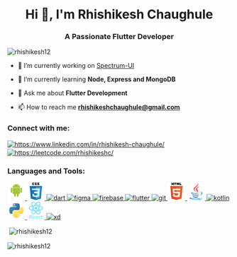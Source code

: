 <!-- <img src ="https://user-images.githubusercontent.com/95478989/198955082-6e78ebb5-e1e4-49f9-8d32-6e5af3984dcd.gif"></img> -->

<h1 align="center">Hi 👋, I'm Rhishikesh Chaughule</h1>
<h3 align="center">A Passionate Flutter Developer</h3>

<p align="left"> <img src="https://komarev.com/ghpvc/?username=rhishikesh12&label=Profile%20views&color=0e75b6&style=flat" alt="rhishikesh12" /> </p>

<!-- <p align="left"> <a href="https://github.com/ryo-ma/github-profile-trophy"><img src="https://github-profile-trophy.vercel.app/?username=rhishikesh12" alt="rhishikesh12" /></a> </p> -->

- 🔭 I’m currently working on [Spectrum-UI](https://github.com/Clueless-Community/Spectrum-UI)

- 🌱 I’m currently learning **Node, Express and MongoDB**

- 💬 Ask me about **Flutter Development**

- 📫 How to reach me **rhishikeshchaughule@gmail.com**

<!-- - 📄 Know about my experiences [My Resume](https://drive.google.com/file/d/1dVeaAZQWhxvV60bHnoZab3ll1U0puLij/view?usp=sharing) -->

<h3 align="left">Connect with me:</h3>
<p align="left">
<a href="https://linkedin.com/in/rhishikesh-chaughule/" target="blank"><img align="center" src="https://raw.githubusercontent.com/rahuldkjain/github-profile-readme-generator/master/src/images/icons/Social/linked-in-alt.svg" alt="https://www.linkedin.com/in/rhishikesh-chaughule/" height="30" width="40" /></a>
<a href="https://www.leetcode.com/rhishikeshc/" target="blank"><img align="center" src="https://raw.githubusercontent.com/rahuldkjain/github-profile-readme-generator/master/src/images/icons/Social/leet-code.svg" alt="https://leetcode.com/rhishikeshc/" height="30" width="40" /></a>
</p>

<h3 align="left">Languages and Tools:</h3>
<p align="left"> <a href="https://developer.android.com" target="_blank" rel="noreferrer"> <img src="https://raw.githubusercontent.com/devicons/devicon/master/icons/android/android-original-wordmark.svg" alt="android" width="40" height="40"/> </a> <a href="https://www.w3schools.com/css/" target="_blank" rel="noreferrer"> <img src="https://raw.githubusercontent.com/devicons/devicon/master/icons/css3/css3-original-wordmark.svg" alt="css3" width="40" height="40"/> </a> <a href="https://dart.dev" target="_blank" rel="noreferrer"> <img src="https://www.vectorlogo.zone/logos/dartlang/dartlang-icon.svg" alt="dart" width="40" height="40"/> </a> <a href="https://www.figma.com/" target="_blank" rel="noreferrer"> <img src="https://www.vectorlogo.zone/logos/figma/figma-icon.svg" alt="figma" width="40" height="40"/> </a> <a href="https://firebase.google.com/" target="_blank" rel="noreferrer"> <img src="https://www.vectorlogo.zone/logos/firebase/firebase-icon.svg" alt="firebase" width="40" height="40"/> </a> <a href="https://flutter.dev" target="_blank" rel="noreferrer"> <img src="https://www.vectorlogo.zone/logos/flutterio/flutterio-icon.svg" alt="flutter" width="40" height="40"/> </a> <a href="https://git-scm.com/" target="_blank" rel="noreferrer"> <img src="https://www.vectorlogo.zone/logos/git-scm/git-scm-icon.svg" alt="git" width="40" height="40"/> </a> <a href="https://www.w3.org/html/" target="_blank" rel="noreferrer"> <img src="https://raw.githubusercontent.com/devicons/devicon/master/icons/html5/html5-original-wordmark.svg" alt="html5" width="40" height="40"/> </a> <a href="https://www.java.com" target="_blank" rel="noreferrer"> <img src="https://raw.githubusercontent.com/devicons/devicon/master/icons/java/java-original.svg" alt="java" width="40" height="40"/> </a> <a href="https://kotlinlang.org" target="_blank" rel="noreferrer"> <img src="https://www.vectorlogo.zone/logos/kotlinlang/kotlinlang-icon.svg" alt="kotlin" width="40" height="40"/> </a> <a href="https://www.python.org" target="_blank" rel="noreferrer"> <img src="https://raw.githubusercontent.com/devicons/devicon/master/icons/python/python-original.svg" alt="python" width="40" height="40"/> </a> <a href="https://reactjs.org/" target="_blank" rel="noreferrer"> <img src="https://raw.githubusercontent.com/devicons/devicon/master/icons/react/react-original-wordmark.svg" alt="react" width="40" height="40"/> </a> <a href="https://www.adobe.com/products/xd.html" target="_blank" rel="noreferrer"> <img src="https://cdn.worldvectorlogo.com/logos/adobe-xd.svg" alt="xd" width="40" height="40"/> </a> </p>

<!-- <p><img align="left" src="https://github-readme-stats.vercel.app/api/top-langs?username=rhishikesh12&show_icons=true&locale=en&layout=compact" alt="rhishikesh12" /></p> -->

<p>&nbsp;<img align="center" src="https://github-readme-stats.vercel.app/api?username=rhishikesh12&show_icons=true&locale=en" alt="rhishikesh12" /></p>

<p><img align="center" src="https://github-readme-streak-stats.herokuapp.com/?user=rhishikesh12&" alt="rhishikesh12" /></p>
